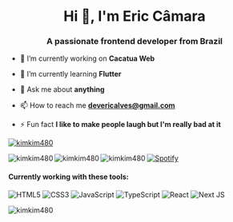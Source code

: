 <h1 align="center">Hi 👋, I'm Eric Câmara</h1>
<h3 align="center">A passionate frontend developer from Brazil</h3>

- 🔭 I’m currently working on **Cacatua Web**

- 🌱 I’m currently learning **Flutter**

- 💬 Ask me about **anything**

- 📫 How to reach me **devericalves@gmail.com**

- ⚡ Fun fact **I like to make people laugh but I'm really bad at it**

<p align="left"> <a href="https://github.com/ryo-ma/github-profile-trophy"><img src="https://github-profile-trophy.vercel.app/?username=kimkim480" alt="kimkim480" /></a> </p>

<p><img align="left" src="https://github-readme-stats.vercel.app/api/top-langs?username=kimkim480&show_icons=true&theme=dark&locale=en&layout=compact" alt="kimkim480" /></p>

<p><img align="left" src="https://github-readme-stats.vercel.app/api?username=kimkim480&show_icons=true&theme=dark&locale=en" alt="kimkim480" /></p>

<p><img align="left" src="https://github-readme-streak-stats.herokuapp.com/?user=kimkim480&theme=dark" alt="kimkim480" /></p>

[![Spotify](https://spotify-playing-kpiq9hkbx.vercel.app/api/spotify)](https://open.spotify.com/user/22nzk2v6g7s7zb2vkyywgri3i)

<h4 align="left">Currently working with these tools: </h4>

<p align="left">
  <img alt="HTML5" src="https://img.shields.io/badge/html5-%23E34F26.svg?&style=for-the-badge&logo=html5&logoColor=white"/>
  <img alt="CSS3" src="https://img.shields.io/badge/css3-%231572B6.svg?&style=for-the-badge&logo=css3&logoColor=white"/>
  <img alt="JavaScript" src="https://img.shields.io/badge/javascript-%23323330.svg?&style=for-the-badge&logo=javascript&logoColor=%23F7DF1E"/>
  <img alt="TypeScript" src="https://img.shields.io/badge/typescript-%23007ACC.svg?&style=for-the-badge&logo=typescript&logoColor=white"/>
  <img alt="React" src="https://img.shields.io/badge/react-%2320232a.svg?&style=for-the-badge&logo=react&logoColor=%2361DAFB"/>
  <img alt="Next JS" src="https://img.shields.io/badge/nextjs-%23000000.svg?&style=for-the-badge&logo=next.js&logoColor=white"/>
</p>

<p align="left"> <img src="https://komarev.com/ghpvc/?username=kimkim480&label=Profile%20views&color=10b40e&style=plastic" alt="kimkim480" /> </p>
